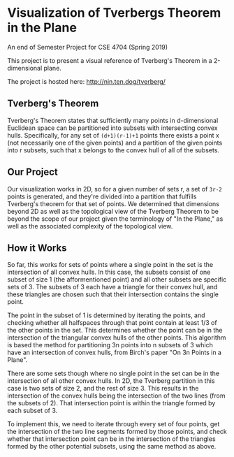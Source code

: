 # Visualization of Tverbergs Theorem in the Plane
An end of Semester Project for CSE 4704 (Spring 2019)

This project is to present a visual reference of Tverberg's Theorem in a 2-dimensional plane.

The project is hosted here: <http://nin.ten.dog/tverberg/>

## Tverberg's Theorem
Tverberg's Theorem states that sufficiently many points in d-dimensional Euclidean space can be partitioned into subsets with intersecting convex hulls. Specifically, for any set of `(d+1)(r-1)+1`
points there exists a point x (not necessarily one of the given points) and a partition of the given points into r subsets, such that x belongs to the convex hull of all of the subsets.

## Our Project
Our visualization works in 2D, so for a given number of sets r, a set of `3r-2` points is generated, and they're divided into a partition that fulfills Tverberg's theorem for that set of points.  We determined that dimensions beyond 2D as well as the topological view of the Tverberg Theorem to be beyond the scope of our project given the terminology of "In the Plane," as well as the associated complexity of the topological view.

## How it Works
So far, this works for sets of points where a single point in the set is the intersection of all convex hulls. In this case, the subsets consist of one subset of size 1 (the afformentioned point) and all other subsets are specific sets of 3. The subsets of 3 each have a triangle for their convex hull, and these triangles are chosen such that their intersection contains the single point.

The point in the subset of 1 is determined by iterating the points, and checking whether all halfspaces through that point contain at least 1/3 of the other points in the set. This determines whether the point can be in the intersection of the triangular convex hulls of the other points. This algorithm is based the method for partitioning 3n points into n subsets of 3 which have an intersection of convex hulls, from Birch's paper "On 3n Points in a Plane".

There are some sets though where no single point in the set can be in the intersection of all other convex hulls. In 2D, the Tverberg partition in this case is two sets of size 2, and the rest of size 3. This results in the intersection of the convex hulls being the intersection of the two lines (from the subsets of 2). That intersection point is within the triangle formed by each subset of 3.

To implement this, we need to iterate through every set of four points, get the intersection of the two line segments formed by those points, and check whether that intersection point can be in the intersection of the triangles formed by the other potential subsets, using the same method as above.
